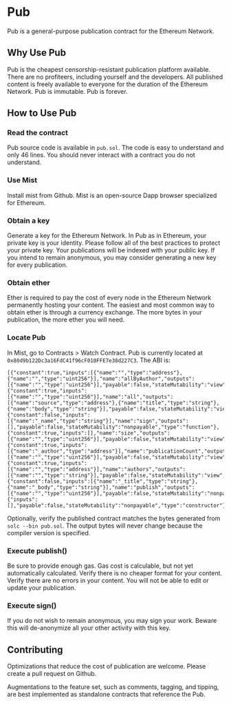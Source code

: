 # Pub
Pub is a general-purpose publication contract for the Ethereum Network.

## Why Use Pub
Pub is the cheapest censorship-resistant publication platform available.
There are no profiteers, including yourself and the developers.
All published content is freely available to everyone for the duration of the Ethereum Network.
Pub is immutable.
Pub is forever.

## How to Use Pub
### Read the contract
Pub source code is available in `pub.sol`.
The code is easy to understand and only 46 lines.
You should never interact with a contract you do not understand.

### Use Mist
Install mist from Github.
Mist is an open-source Dapp browser specialized for Ethereum.

### Obtain a key
Generate a key for the Ethereum Network.
In Pub as in Ethereum, your private key is your identity.
Please follow all of the best practices to protect your private key.
Your publications will be indexed with your public key.
If you intend to remain anonymous, you may consider generating a new key for every publication.

### Obtain ether
Ether is required to pay the cost of every node in the Ethereum Network permanently hosting your content.
The easiest and most common way to obtain ether is through a currency exchange.
The more bytes in your publication, the more ether you will need.

### Locate Pub
In Mist, go to Contracts > Watch Contract.
Pub is currently located at `0x80d9b122Dc3a16FdC41f96cF010FFE7e38d227C3`.
The ABI is:

```
[{"constant":true,"inputs":[{"name":"","type":"address"},{"name":"","type":"uint256"}],"name":"allByAuthor","outputs":[{"name":"","type":"uint256"}],"payable":false,"stateMutability":"view","type":"function"},{"constant":true,"inputs":[{"name":"","type":"uint256"}],"name":"all","outputs":[{"name":"source","type":"address"},{"name":"title","type":"string"},{"name":"body","type":"string"}],"payable":false,"stateMutability":"view","type":"function"},{"constant":false,"inputs":[{"name":"_name","type":"string"}],"name":"sign","outputs":[],"payable":false,"stateMutability":"nonpayable","type":"function"},{"constant":true,"inputs":[],"name":"size","outputs":[{"name":"","type":"uint256"}],"payable":false,"stateMutability":"view","type":"function"},{"constant":true,"inputs":[{"name":"_author","type":"address"}],"name":"publicationCount","outputs":[{"name":"","type":"uint256"}],"payable":false,"stateMutability":"view","type":"function"},{"constant":true,"inputs":[{"name":"","type":"address"}],"name":"authors","outputs":[{"name":"","type":"string"}],"payable":false,"stateMutability":"view","type":"function"},{"constant":false,"inputs":[{"name":"_title","type":"string"},{"name":"_body","type":"string"}],"name":"publish","outputs":[{"name":"","type":"uint256"}],"payable":false,"stateMutability":"nonpayable","type":"function"},{"inputs":[],"payable":false,"stateMutability":"nonpayable","type":"constructor"}]
```

Optionally, verify the published contract matches the bytes generated from `solc --bin pub.sol`.
The output bytes will never change because the compiler version is specified.

### Execute publish()
Be sure to provide enough gas.
Gas cost is calculable, but not yet automatically calculated.
Verify there is no cheaper format for your content.
Verify there are no errors in your content.
You will not be able to edit or update your publication.

### Execute sign()
If you do not wish to remain anonymous, you may sign your work.
Beware this will de-anonymize all your other activity with this key.

## Contributing
Optimizations that reduce the cost of publication are welcome. Please create a pull request on Github.

Augmentations to the feature set, such as comments, tagging, and tipping, are best implemented as standalone contracts that reference the Pub.
